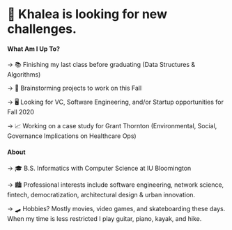 # 🎈  Khalea is looking for new challenges.  


#### What Am I Up To?

→ 📚  Finishing my last class before graduating (Data Structures & Algorithms)

→ 🧠  Brainstorming projects to work on this Fall 

→ 🖥  Looking for VC, Software Engineering, and/or Startup opportunities for Fall 2020

→ 📈  Working on a case study for Grant Thornton (Environmental, Social, Governance Implications on Healthcare Ops)


#### About

→ 🎓  B.S. Informatics with Computer Science at IU Bloomington 

→ 🏙  Professional interests include software engineering, network science, fintech, democratization, architectural design & urban innovation. 

→ 🛹  Hobbies? Mostly movies, video games, and skateboarding these days. When my time is less restricted I play guitar, piano, kayak, and hike.

<!--
**khalea/khalea** is a ✨ _special_ ✨ repository because its `README.md` (this file) appears on your GitHub profile.

Here are some ideas to get you started:

- 🔭 I’m currently working on ...
- 🌱 I’m currently learning ...
- 👯 I’m looking to collaborate on ...
- 🤔 I’m looking for help with ...
- 💬 Ask me about ...
- 📫 How to reach me: ...
- 😄 Pronouns: ...
- ⚡ Fun fact: ...
-->

